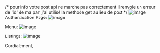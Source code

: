 /* pour info votre post api ne marche pas correctement il renvoie un erreur de 'id' de ma part j'ai utilisé la methode get au lieu de post */
![image](https://user-images.githubusercontent.com/67370636/166176117-2233ac60-c7f2-460a-910b-b1f0b25184db.png)
Authentication Page:
![image](https://user-images.githubusercontent.com/67370636/166176456-d3179370-571f-4435-959b-61ada8b74b75.png)

Menu: 
![image](https://user-images.githubusercontent.com/67370636/166176390-34ba00dd-41cb-4602-8f13-babeea315a8d.png)

Listings:
![image](https://user-images.githubusercontent.com/67370636/166176237-eac17175-23e3-45a5-99e8-23a69d486015.png)

Cordialement,

